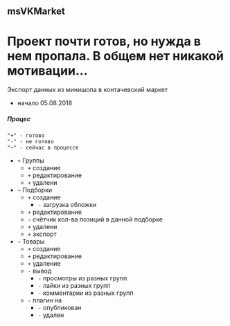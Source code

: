 ## msVKMarket

# Проект почти готов, но нужда в нем пропала. В общем нет никакой мотивации...

Экспорт данных из минишопа в контачевский маркет

 - начало 05.08.2018

##### Процес
    "+" - готово    
    "-" - не готово
    "~" - сейчас в процессе
 - `+` Группы
    - `+` cоздание
    - `+` редактирование
    - `+` удалени
 - `~` Подборки
    - `+` создание
        - `-` загрузка обложки
    - `+` редактирование
    - `-` счётчик кол-ва позиций в данной подборке
    - `+` удалени
    - `+` экспорт 
 - `~` Товары
    - `+` создание 
    - `+` редактирование 
    - `+` удаление
    - `-` вывод
        - `-` просмотры из разных групп
        - `-` лайки из разных групп
        - `-` комментарии из разных групп
    - `-` плагин на
        - `-` опубликован
        - `-` удален

 
    
 
